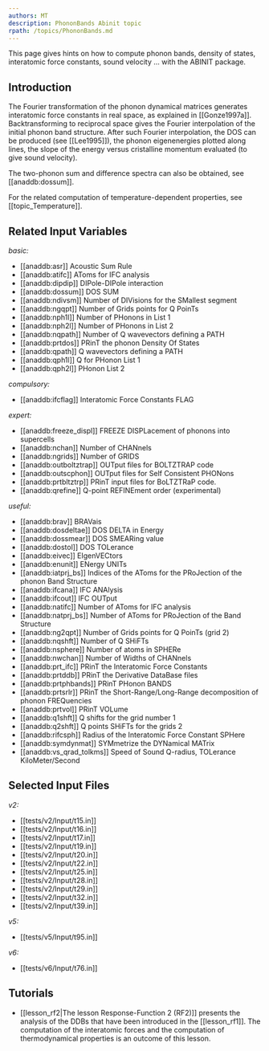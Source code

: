 ```yaml
---
authors: MT
description: PhononBands Abinit topic
rpath: /topics/PhononBands.md
---
```

<!--
This file is automatically generated by mksite.py. All changes will be lost.
Change the input yaml files or the python code
-->

This page gives hints on how to compute phonon bands, density of states, interatomic force constants, sound
velocity ... with the ABINIT package.

## Introduction

The Fourier transformation of the phonon dynamical matrices generates
interatomic force constants in real space, as explained in [[Gonze1997a]].
Backtransforming to reciprocal space gives the Fourier interpolation of the
initial phonon band structure. After such Fourier interpolation, the DOS can
be produced (see [[Lee1995]]), the phonon eigenenergies plotted along lines,
the slope of the energy versus cristalline momentum evaluated (to give sound
velocity).

The two-phonon sum and difference spectra can also be obtained, see
[[anaddb:dossum]].

For the related computation of temperature-dependent properties, see
[[topic_Temperature]].



## Related Input Variables

*basic:*

- [[anaddb:asr]]  Acoustic Sum Rule
- [[anaddb:atifc]]  AToms for IFC analysis
- [[anaddb:dipdip]]  DIPole-DIPole interaction
- [[anaddb:dossum]]  DOS SUM
- [[anaddb:ndivsm]]  Number of DIVisions for the SMallest segment
- [[anaddb:ngqpt]]  Number of Grids points for Q PoinTs
- [[anaddb:nph1l]]  Number of PHonons in List 1
- [[anaddb:nph2l]]  Number of PHonons in List 2
- [[anaddb:nqpath]]  Number of Q wavevectors defining a PATH
- [[anaddb:prtdos]]  PRinT the phonon Density Of States
- [[anaddb:qpath]]  Q wavevectors defining a PATH
- [[anaddb:qph1l]]  Q for PHonon List 1
- [[anaddb:qph2l]]  PHonon List 2
 
*compulsory:*

- [[anaddb:ifcflag]]  Interatomic Force Constants FLAG
 
*expert:*

- [[anaddb:freeze_displ]]  FREEZE DISPLacement of phonons into supercells
- [[anaddb:nchan]]  Number of CHANnels
- [[anaddb:ngrids]]  Number of GRIDS
- [[anaddb:outboltztrap]]  OUTput files for BOLTZTRAP code
- [[anaddb:outscphon]]  OUTput files for Self Consistent PHONons
- [[anaddb:prtbltztrp]]  PRinT input files for BoLTZTRaP code.
- [[anaddb:qrefine]]  Q-point REFINEment order (experimental)
 
*useful:*

- [[anaddb:brav]]  BRAVais
- [[anaddb:dosdeltae]]  DOS DELTA in Energy
- [[anaddb:dossmear]]  DOS SMEARing value
- [[anaddb:dostol]]  DOS TOLerance
- [[anaddb:eivec]]  EIgenVECtors
- [[anaddb:enunit]]  ENergy UNITs
- [[anaddb:iatprj_bs]]  Indices of the AToms for the PRoJection of the phonon Band Structure
- [[anaddb:ifcana]]  IFC ANAlysis
- [[anaddb:ifcout]]  IFC OUTput
- [[anaddb:natifc]]  Number of AToms for IFC analysis
- [[anaddb:natprj_bs]]  Number of AToms for PRoJection of the Band Structure
- [[anaddb:ng2qpt]]  Number of Grids points for Q PoinTs (grid 2)
- [[anaddb:nqshft]]  Number of Q SHiFTs
- [[anaddb:nsphere]]  Number of atoms in SPHERe
- [[anaddb:nwchan]]  Number of Widths of CHANnels
- [[anaddb:prt_ifc]]  PRinT the Interatomic Force Constants
- [[anaddb:prtddb]]  PRinT the Derivative DataBase files
- [[anaddb:prtphbands]]  PRinT PHonon BANDS
- [[anaddb:prtsrlr]]  PRinT the Short-Range/Long-Range decomposition of phonon FREQuencies
- [[anaddb:prtvol]]  PRinT VOLume
- [[anaddb:q1shft]]  Q shifts for the grid number 1
- [[anaddb:q2shft]]  Q points SHiFTs for the grids 2
- [[anaddb:rifcsph]]  Radius of the Interatomic Force Constant SPHere
- [[anaddb:symdynmat]]  SYMmetrize the DYNamical MATrix
- [[anaddb:vs_qrad_tolkms]]  Speed of Sound Q-radius, TOLerance KiloMeter/Second
 

## Selected Input Files

*v2:*

- [[tests/v2/Input/t15.in]]
- [[tests/v2/Input/t16.in]]
- [[tests/v2/Input/t17.in]]
- [[tests/v2/Input/t19.in]]
- [[tests/v2/Input/t20.in]]
- [[tests/v2/Input/t22.in]]
- [[tests/v2/Input/t25.in]]
- [[tests/v2/Input/t28.in]]
- [[tests/v2/Input/t29.in]]
- [[tests/v2/Input/t32.in]]
- [[tests/v2/Input/t39.in]]
 
*v5:*

- [[tests/v5/Input/t95.in]]
 
*v6:*

- [[tests/v6/Input/t76.in]]
 

## Tutorials

* [[lesson_rf2|The lesson Response-Function 2 (RF2)]] presents the analysis of the DDBs that have been introduced in the [[lesson_rf1]]. The computation of the interatomic forces and the computation of thermodynamical properties is an outcome of this lesson.

